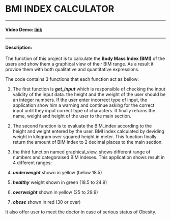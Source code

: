 # **BMI INDEX CALCULATOR**
---
#### Video Demo: [link](https://youtu.be/a2ys34K-p4A)
---
#### Description:
The function of this project is to calculate the **Body Mass Index (BMI)** of the users and show them a graphical view of their BIM range.
As a result it provide them with both qualitative and quantitative expressions.

The code contains 3 functions that each function act as bellow:

1. The first function is ***get_input*** which is responsible of checking the input validity of the input data.
the height and the weight of the user should be an integer numbers. If the user enter incorrect type of input, the application show him a warning and continue asking for the correct input until they input correct type of characters.
It finally returns the name, weight and height of the user to the main section.

2. The second function is to evaluate the BIM_index according to the height and weight entered by the user.
BMI index calculated by deviding weight in kilogram over squared height in meter.
This function finally return the amount of BIM index to 2 decimal places to the main section.

3. the third function named graphical_view, shows different range of numbers and categoraised BIM indexes.
This application shows result in 4 different ranges:
1. ***underweight*** shown in yellow (below 18.5)
2. ***healthy*** weight shown in green (18.5 to 24.9)
3. ***overweight*** shown in yellow (25 to 29.9)
4. ***obese*** shown in red (30 or over)

It also offer user to meet the doctor in case of serious status of Obesity.